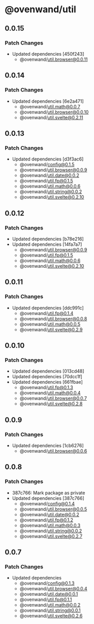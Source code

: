 # @ovenwand/util

## 0.0.15

### Patch Changes

- Updated dependencies [450f243]
  - @ovenwand/util.browser@0.0.11

## 0.0.14

### Patch Changes

- Updated dependencies [6e2a471]
  - @ovenwand/util.math@0.0.7
  - @ovenwand/util.browser@0.0.10
  - @ovenwand/util.svelte@0.2.11

## 0.0.13

### Patch Changes

- Updated dependencies [d3f3ac6]
  - @ovenwand/config@0.1.5
  - @ovenwand/util.browser@0.0.9
  - @ovenwand/util.date@0.0.2
  - @ovenwand/util.fp@0.1.5
  - @ovenwand/util.math@0.0.6
  - @ovenwand/util.string@0.0.2
  - @ovenwand/util.svelte@0.2.10

## 0.0.12

### Patch Changes

- Updated dependencies [b78e216]
- Updated dependencies [14fa7a7]
  - @ovenwand/util.browser@0.0.9
  - @ovenwand/util.fp@0.1.5
  - @ovenwand/util.math@0.0.6
  - @ovenwand/util.svelte@0.2.10

## 0.0.11

### Patch Changes

- Updated dependencies [ddc991c]
  - @ovenwand/util.fp@0.1.4
  - @ovenwand/util.browser@0.0.8
  - @ovenwand/util.math@0.0.5
  - @ovenwand/util.svelte@0.2.9

## 0.0.10

### Patch Changes

- Updated dependencies [013cd48]
- Updated dependencies [70dcc1f]
- Updated dependencies [661fbae]
  - @ovenwand/util.fp@0.1.3
  - @ovenwand/util.math@0.0.4
  - @ovenwand/util.browser@0.0.7
  - @ovenwand/util.svelte@0.2.8

## 0.0.9

### Patch Changes

- Updated dependencies [1cb6276]
  - @ovenwand/util.browser@0.0.6

## 0.0.8

### Patch Changes

- 387c766: Mark package as private
- Updated dependencies [387c766]
  - @ovenwand/config@0.1.4
  - @ovenwand/util.browser@0.0.5
  - @ovenwand/util.date@0.0.2
  - @ovenwand/util.fp@0.1.2
  - @ovenwand/util.math@0.0.3
  - @ovenwand/util.string@0.0.2
  - @ovenwand/util.svelte@0.2.7

## 0.0.7

### Patch Changes

- Updated dependencies
  - @ovenwand/config@0.1.3
  - @ovenwand/util.browser@0.0.4
  - @ovenwand/util.date@0.0.1
  - @ovenwand/util.fp@0.1.1
  - @ovenwand/util.math@0.0.2
  - @ovenwand/util.string@0.0.1
  - @ovenwand/util.svelte@0.2.6
